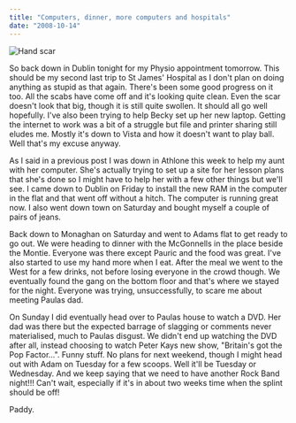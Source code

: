 ```yaml
---
title: "Computers, dinner, more computers and hospitals"
date: "2008-10-14"
---
```

![Hand scar](/images/handscar.jpg "Nice scar on the finger, eh?")

So back down in Dublin tonight for my Physio appointment tomorrow. This should be my second last trip to St James' Hospital as I don't plan on doing anything as stupid as that again. There's been some good progress on it too. All the scabs have come off and it's looking quite clean. Even the scar doesn't look that big, though it is still quite swollen. It should all go well hopefully. I've also been trying to help Becky set up her new laptop. Getting the internet to work was a bit of a struggle but file and printer sharing still eludes me. Mostly it's down to Vista and how it doesn't want to play ball. Well that's my excuse anyway.

As I said in a previous post I was down in Athlone this week to help my aunt with her computer. She's actually trying to set up a site for her lesson plans that she's done so I might have to help her with a few other things but we'll see. I came down to Dublin on Friday to install the new RAM in the computer in the flat and that went off without a hitch. The computer is running great now. I also went down town on Saturday and bought myself a couple of pairs of jeans.

Back down to Monaghan on Saturday and went to Adams flat to get ready to go out. We were heading to dinner with the McGonnells in the place beside the Montie. Everyone was there except Pauric and the food was great. I've also started to use my hand more when I eat. After the meal we went to the West for a few drinks, not before losing everyone in the crowd though. We eventually found the gang on the bottom floor and that's where we stayed for the night. Everyone was trying, unsuccessfully, to scare me about meeting Paulas dad.

On Sunday I did eventually head over to Paulas house to watch a DVD. Her dad was there but the expected barrage of slagging or comments never materialised, much to Paulas disgust. We didn't end up watching the DVD after all, instead choosing to watch Peter Kays new show, "Britain's got the Pop Factor...". Funny stuff. No plans for next weekend, though I might head out with Adam on Tuesday for a few scoops. Well it'll be Tuesday or Wednesday. And we keep saying that we need to have another Rock Band night!!! Can't wait, especially if it's in about two weeks time when the splint should be off!

Paddy.